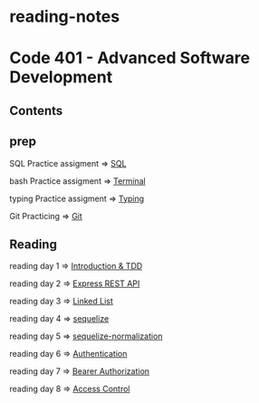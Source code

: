 # reading-notes


# Code 401 - Advanced Software Development

## Contents

## prep

SQL Practice assigment => [SQL](/SQL.md) 

bash Practice assigment => [Terminal](/TERMINAL.md)

typing Practice assigment => [Typing](/Typing.md)

Git Practicing => [Git](/Git.md)

## Reading

reading day 1  => [Introduction & TDD](/TDD.md)

reading day 2 => [Express REST API](/ExpressRestApi.md)

reading day 3 => [Linked List](/linkedList.md)

reading day 4 => [sequelize](/sequelize.md)

reading day 5 => [sequelize-normalization](/sequelize-normalization.md)

reading day 6 => [Authentication](/Authentication.md)

reading day 7 => [Bearer Authorization](/BearerAuthorization.md)

reading day 8 => [Access Control](/ACL.md)



